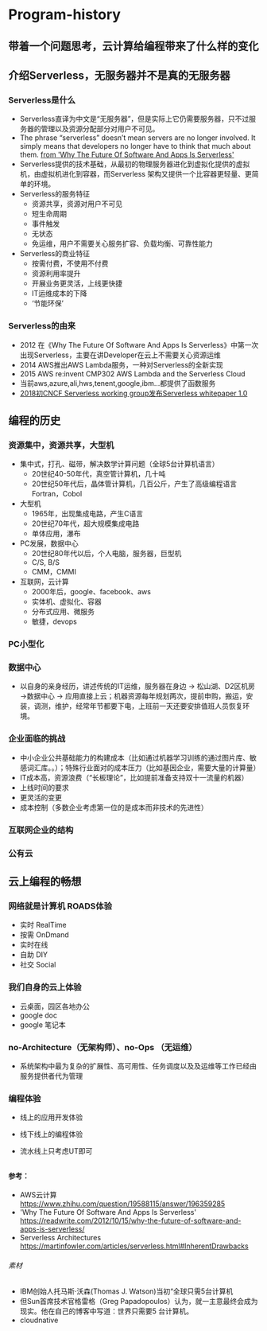 # Program-history

## 带着一个问题思考，云计算给编程带来了什么样的变化

## 介绍Serverless，无服务器并不是真的无服务器

   ### Serverless是什么
   * Serverless直译为中文是“无服务器”，但是实际上它仍需要服务器，只不过服务器的管理以及资源分配部分对用户不可见。
   * The phrase “serverless” doesn’t mean servers are no longer involved. It simply means that developers no longer have to think that much about them. [from 'Why The Future Of Software And Apps Is Serverless'](https://readwrite.com/2012/10/15/why-the-future-of-software-and-apps-is-serverless/)
   * Serverless提供的技术基础，从最初的物理服务器进化到虚拟化提供的虚拟机，由虚拟机进化到容器，而Serverless 架构又提供一个比容器更轻量、更简单的环境。
   * Serverless的服务特征
     * 资源共享，资源对用户不可见
     * 短生命周期
     * 事件触发
     * 无状态
     * 免运维，用户不需要关心服务扩容、负载均衡、可靠性能力
   * Serverless的商业特征
     * 按需付费，不使用不付费
     * 资源利用率提升
     * 开展业务更灵活，上线更快捷
     * IT运维成本的下降
     * ‘节能环保’
   ### Serverless的由来
   * 2012 在《Why The Future Of Software And Apps Is Serverless》中第一次出现Serverless，主要在讲Developer在云上不需要关心资源运维
   * 2014 AWS推出AWS Lambda服务，一种对Serverless的全新实现
   * 2015 AWS re:invent CMP302 AWS Lambda and the Serverless Cloud
   * 当前aws,azure,ali,hws,tenent,google,ibm...都提供了函数服务
   * [2018初CNCF Serverless working group发布Serverless whitepaper 1.0](https://github.com/cncf/wg-serverless/tree/master/whitepaper)
   
   

## 编程的历史

  ### 资源集中，资源共享，大型机
  * 集中式，打孔、磁带，解决数学计算问题（全球5台计算机语言）
    * 20世纪40-50年代，真空管计算机，几十吨
    * 20世纪50年代后，晶体管计算机，几百公斤，产生了高级编程语言Fortran，Cobol
  * 大型机
    * 1965年，出现集成电路，产生C语言
    * 20世纪70年代，超大规模集成电路
    * 单体应用，瀑布
  * PC发展，数据中心  
    * 20世纪80年代以后，个人电脑，服务器，巨型机
    * C/S, B/S
    * CMM，CMMI
  * 互联网，云计算
    * 2000年后，google、facebook、aws
    * 实体机、虚拟化、容器
    * 分布式应用、微服务
    * 敏捷，devops
 
  ### PC小型化

  ### 数据中心
  * 以自身的亲身经历，讲述传统的IT运维，服务器在身边 -> 松山湖、D2区机房 ->数据中心 -> 应用直接上云；机器资源每年规划两次，提前申购，搬运，安装，调测，维护，经常年节都要下电，上班前一天还要安排值班人员恢复环境。

  ### 企业面临的挑战
  * 中小企业公共基础能力的构建成本（比如通过机器学习训练的通过图片库、敏感词汇库。。）；特殊行业面对的成本压力（比如基因企业，需要大量的计算量）
  * IT成本高，资源浪费（“长板理论”，比如提前准备支持双十一流量的机器）
  * 上线时间的要求
  * 更灵活的变更
  * 成本控制（多数企业考虑第一位的是成本而非技术的先进性）
  
  ### 互联网企业的结构
  
  ### 公有云
  
## 云上编程的畅想
  ### 网络就是计算机 ROADS体验
  * 实时 RealTime
  * 按需 OnDmand 
  * 实时在线
  * 自助 DIY
  * 社交 Social
  
  ### 我们自身的云上体验
  * 云桌面，园区各地办公
  * google doc
  * google 笔记本
  
  ### no-Architecture（无架构师）、no-Ops （无运维）
  * 系统架构中最为复杂的扩展性、高可用性、任务调度以及及运维等工作已经由服务提供者代为管理
  ### 编程体验

  * 线上的应用开发体验
  
  * 线下线上的编程体验
  
  * 流水线上只考虑UT即可
  
## 

#### 参考：
* AWS云计算 https://www.zhihu.com/question/19588115/answer/196359285
* 'Why The Future Of Software And Apps Is Serverless'  https://readwrite.com/2012/10/15/why-the-future-of-software-and-apps-is-serverless/
* Serverless Architectures https://martinfowler.com/articles/serverless.html#InherentDrawbacks

###### 素材
* IBM创始人托马斯·沃森(Thomas J. Watson)当初“全球只需5台计算机
* 但Sun首席技术官格雷格（Greg Papadopoulos）认为，就一主意最终会成为现实。他在自己的博客中写道：世界只需要5 台计算机。
* cloudnative
